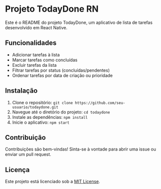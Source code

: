 # Projeto TodayDone RN

Este é o README do projeto TodayDone, um aplicativo de lista de tarefas desenvolvido em React Native.

## Funcionalidades

- Adicionar tarefas à lista
- Marcar tarefas como concluídas
- Excluir tarefas da lista
- Filtrar tarefas por status (concluídas/pendentes)
- Ordenar tarefas por data de criação ou prioridade

## Instalação

1. Clone o repositório: `git clone https://github.com/seu-usuario/todaydone.git`
2. Navegue até o diretório do projeto: `cd todaydone`
3. Instale as dependências: `npm install`
4. Inicie o aplicativo: `npm start`

## Contribuição

Contribuições são bem-vindas! Sinta-se à vontade para abrir uma issue ou enviar um pull request.

## Licença

Este projeto está licenciado sob a [MIT License](https://opensource.org/licenses/MIT).
